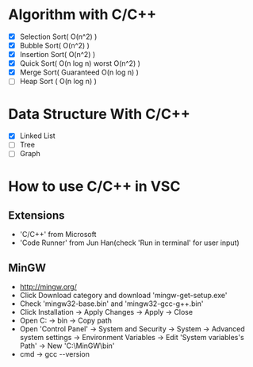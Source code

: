 # Algorithm with C/C++

- [x] Selection Sort( O(n^2) )
- [x] Bubble Sort( O(n^2) )
- [x] Insertion Sort( O(n^2) )
- [x] Quick Sort( O(n log n) worst O(n^2) )
- [x] Merge Sort( Guaranteed O(n log n) )
- [ ] Heap Sort ( O(n log n) )

# Data Structure With C/C++

- [x] Linked List
- [ ] Tree
- [ ] Graph

# How to use C/C++ in VSC

## Extensions
- 'C/C++' from Microsoft
- 'Code Runner' from Jun Han(check 'Run in terminal' for user input)

## MinGW
- http://mingw.org/
- Click Download category and download 'mingw-get-setup.exe'
- Check 'mingw32-base.bin' and 'mingw32-gcc-g++.bin'
- Click Installation -> Apply Changes -> Apply -> Close
- Open C: -> bin -> Copy path
- Open 'Control Panel' -> System and Security -> System -> Advanced system settings -> Environment Variables -> Edit 'System variables's Path' -> New 'C:\MinGW\bin'
- cmd -> gcc --version